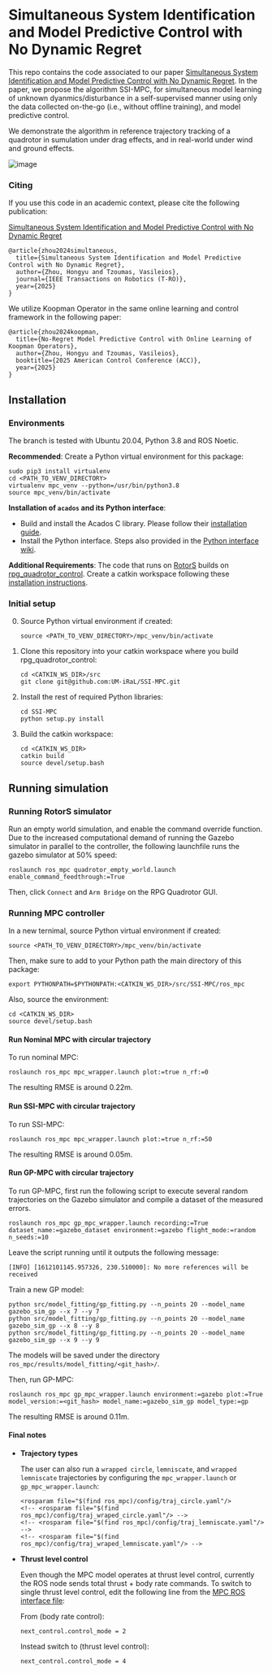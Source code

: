 # Simultaneous System Identification and Model Predictive Control with No Dynamic Regret

This repo contains the code associated to our paper [Simultaneous System Identification and Model Predictive Control with No Dynamic Regret](https://arxiv.org/abs/2407.04143). In the paper, we propose the algorithm SSI-MPC, for simultaneous model learning of unknown dyanmics/disturbance in a self-supervised manner using only the data collected on-the-go (i.e., without offline training), and model predictive control. 

We demonstrate the algorithm in reference trajectory tracking of a quadrotor in sumulation under drag effects, and in real-world under wind and ground effects.

![image](https://github.com/UM-iRaL/SSI-MPC/blob/main/img/Hardware.png)

### Citing

If you use this code in an academic context, please cite the following publication:

[Simultaneous System Identification and Model Predictive Control with No Dynamic Regret](https://arxiv.org/abs/2407.04143)

```
@article{zhou2024simultaneous,
  title={Simultaneous System Identification and Model Predictive Control with No Dynamic Regret},
  author={Zhou, Hongyu and Tzoumas, Vasileios},
  journal={IEEE Transactions on Robotics (T-RO)},
  year={2025}
}
```

We utilize Koopman Operator in the same online learning and control framework in the following paper:
```
@article{zhou2024koopman,
  title={No-Regret Model Predictive Control with Online Learning of Koopman Operators},
  author={Zhou, Hongyu and Tzoumas, Vasileios},
  booktitle={2025 American Control Conference (ACC)},
  year={2025}
}
```


## Installation

### Environments

The branch is tested with Ubuntu 20.04, Python 3.8 and ROS Noetic.

**Recommended**: 
Create a Python virtual environment for this package:
```
sudo pip3 install virtualenv
cd <PATH_TO_VENV_DIRECTORY>
virtualenv mpc_venv --python=/usr/bin/python3.8
source mpc_venv/bin/activate
```

**Installation of `acados` and its Python interface**: 
- Build and install the Acados C library. Please follow their [installation guide](https://docs.acados.org/installation/index.html). 
- Install the Python interface. Steps also provided in the [Python interface wiki](https://docs.acados.org/interfaces/index.html#installation).

**Additional Requirements**:
The code that runs on [RotorS](https://github.com/ethz-asl/rotors_simulator) builds on [rpg_quadrotor_control](https://github.com/uzh-rpg/rpg_quadrotor_control). Create a catkin workspace following these [installation instructions](https://github.com/uzh-rpg/rpg_quadrotor_control/wiki/Installation-Guide). 


### Initial setup

0. Source Python virtual environment if created:
   ```
   source <PATH_TO_VENV_DIRECTORY>/mpc_venv/bin/activate
   ```

1. Clone this repository into your catkin workspace where you build rpg_quadrotor_control:
   ```
   cd <CATKIN_WS_DIR>/src
   git clone git@github.com:UM-iRaL/SSI-MPC.git
   ```
   
2. Install the rest of required Python libraries:
   ```
   cd SSI-MPC
   python setup.py install
   ```
 
3. Build the catkin workspace:
   ```
   cd <CATKIN_WS_DIR>
   catkin build
   source devel/setup.bash
   ```


## Running simulation

### Running RotorS simulator
Run an empty world simulation, and enable the command override function. 
Due to the increased computational demand of running the Gazebo simulator in parallel to the controller, the following launchfile runs the gazebo simulator at 50% speed:
```
roslaunch ros_mpc quadrotor_empty_world.launch enable_command_feedthrough:=True
```

Then, click `Connect` and `Arm Bridge` on the RPG Quadrotor GUI.


### Running MPC controller
In a new ternimal, source Python virtual environment if created:
```
source <PATH_TO_VENV_DIRECTORY>/mpc_venv/bin/activate
```

Then, make sure to add to your Python path the main directory of this package:
```
export PYTHONPATH=$PYTHONPATH:<CATKIN_WS_DIR>/src/SSI-MPC/ros_mpc
```

Also, source the environment:
```
cd <CATKIN_WS_DIR>
source devel/setup.bash
```

#### Run Nominal MPC with circular trajectory
To run nominal MPC:
```
roslaunch ros_mpc mpc_wrapper.launch plot:=true n_rf:=0
```

The resulting RMSE is around 0.22m.

#### Run SSI-MPC with circular trajectory
To run SSI-MPC:
```
roslaunch ros_mpc mpc_wrapper.launch plot:=true n_rf:=50
```

The resulting RMSE is around 0.05m.

#### Run GP-MPC with circular trajectory
To run GP-MPC, first run the following script to execute several random trajectories on the Gazebo simulator and compile a dataset of the measured errors.
```
roslaunch ros_mpc gp_mpc_wrapper.launch recording:=True dataset_name:=gazebo_dataset environment:=gazebo flight_mode:=random n_seeds:=10
```

Leave the script running until it outputs the following message: 
```
[INFO] [1612101145.957326, 230.510000]: No more references will be received
```

Train a new GP model:
```
python src/model_fitting/gp_fitting.py --n_points 20 --model_name gazebo_sim_gp --x 7 --y 7
python src/model_fitting/gp_fitting.py --n_points 20 --model_name gazebo_sim_gp --x 8 --y 8
python src/model_fitting/gp_fitting.py --n_points 20 --model_name gazebo_sim_gp --x 9 --y 9
```

The models will be saved under the directory `ros_mpc/results/model_fitting/<git_hash>/`.

Then, run GP-MPC:
```
roslaunch ros_mpc gp_mpc_wrapper.launch environment:=gazebo plot:=True model_version:=<git_hash> model_name:=gazebo_sim_gp model_type:=gp
```

The resulting RMSE is around 0.11m.


#### Final notes
- **Trajectory types**

   The user can also run a `wrapped circle`, `lemniscate`, and `wrapped lemniscate` trajectories by configuring the `mpc_wrapper.launch` or `gp_mpc_wrapper.launch`:
   ```
   <rosparam file="$(find ros_mpc)/config/traj_circle.yaml"/>
   <!-- <rosparam file="$(find ros_mpc)/config/traj_wraped_circle.yaml"/> -->
   <!-- <rosparam file="$(find ros_mpc)/config/traj_lemniscate.yaml"/> -->
   <!-- <rosparam file="$(find ros_mpc)/config/traj_wraped_lemniscate.yaml"/> -->
   ``` 

- **Thrust level control** 
  
   Even though the MPC model operates at thrust level control, currently the ROS node sends total thrust + body rate 
   commands. To switch to single thrust level control, edit the following line from the [MPC ROS interface file](ros_mpc/src/quad_mpc/create_ros_mpc.py):
  
   From (body rate control):
   ```
   next_control.control_mode = 2
   ```
   Instead switch to (thrust level control):
   ```
   next_control.control_mode = 4
   ```
